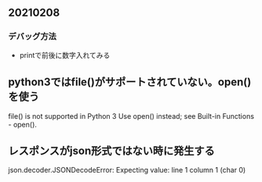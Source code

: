 ## 20210208

### デバッグ方法
- printで前後に数字入れてみる

## python3ではfile()がサポートされていない。open()を使う
file() is not supported in Python 3
Use open() instead; see Built-in Functions - open().

## レスポンスがjson形式ではない時に発生する
json.decoder.JSONDecodeError: Expecting value: line 1 column 1 (char 0)